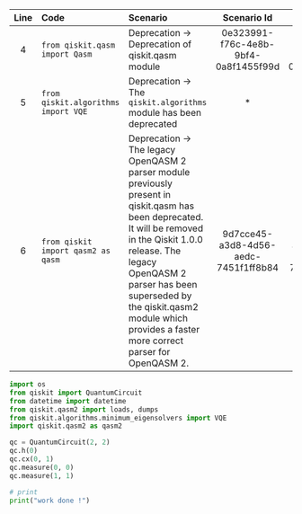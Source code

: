 | Line | Code | Scenario | Scenario Id | Reference | Artifact | Refactoring |
| :--: | :--- | :------- | :---------: | :-------: | :------- | :---------- |
| 4 | `from qiskit.qasm import Qasm` | Deprecation -> Deprecation of qiskit.qasm module | 0e323991-f76c-4e8b-9bf4-0a8f1455f99d | 0e323991-f76c-4e8b-9bf4-0a8f1455f99d | qiskit.qasm | `from qiskit.qasm2 import loads, dumps` |
| 5 | `from qiskit.algorithms import VQE` | Deprecation -> The `qiskit.algorithms` module has been deprecated | * | internal | qiskit.algorithms | `from qiskit.algorithms.minimum_eigensolvers import VQE` |
| 6 | `from qiskit import qasm2 as qasm` | Deprecation -> The legacy OpenQASM 2 parser module previously present in qiskit.qasm has been deprecated. It will be removed in the Qiskit 1.0.0 release. The legacy OpenQASM 2 parser has been superseded by the qiskit.qasm2 module which provides a faster more correct parser for OpenQASM 2. | 9d7cce45-a3d8-4d56-aedc-7451f1ff8b84 | 9d7cce45-a3d8-4d56-aedc-7451f1ff8b84 | qiskit.qasm2 | `import qiskit.qasm2 as qasm2` |


```python
import os
from qiskit import QuantumCircuit
from datetime import datetime
from qiskit.qasm2 import loads, dumps
from qiskit.algorithms.minimum_eigensolvers import VQE
import qiskit.qasm2 as qasm2

qc = QuantumCircuit(2, 2)
qc.h(0)
qc.cx(0, 1)
qc.measure(0, 0)
qc.measure(1, 1)

# print
print("work done !")
```